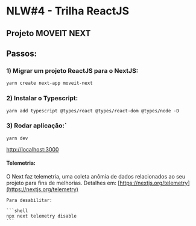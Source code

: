 # NLW#4 - Trilha ReactJS

## Projeto MOVEIT NEXT

## Passos:

### 1) Migrar um projeto ReactJS para o NextJS: 

  ```shell
  yarn create next-app moveit-next
```
### 2) Instalar o Typescript:

  ```shell
  yarn add typescript @types/react @types/react-dom @types/node -D
  ```

### 3) Rodar aplicação:`

  ```shell
  yarn dev
  ```

  [http://localhost:3000](http://localhost:3000)

  #### Telemetria:
  O Next faz telemetria, uma coleta anômia de dados relacionados ao seu projeto para fins de melhorias. Detalhes em: [https://nextjs.org/telemetry](https://nextjs.org/telemetry)

    Para desabilitar:

    ```shell
    npx next telemetry disable
    ```

    